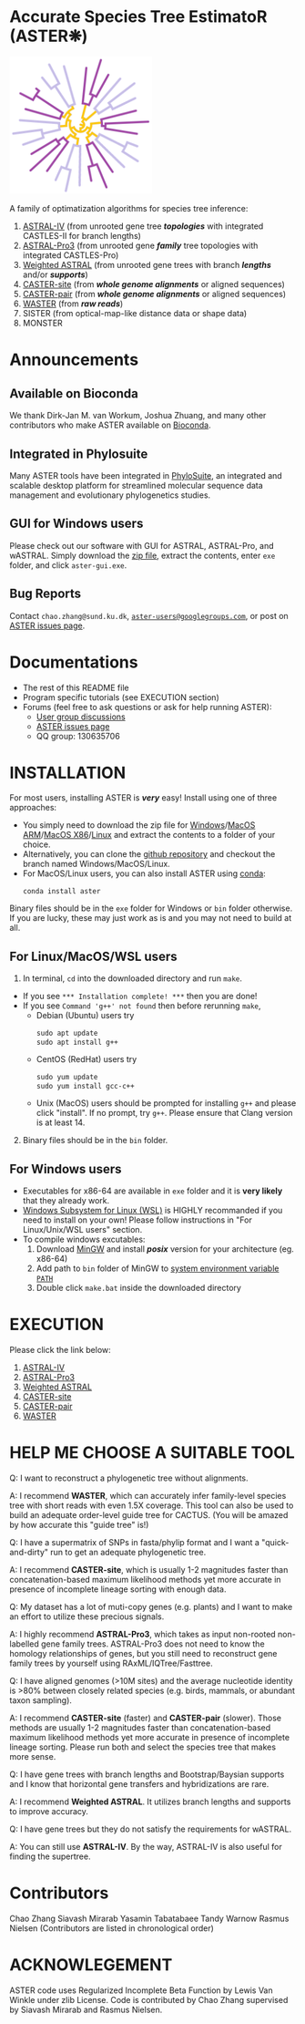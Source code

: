 # Accurate Species Tree EstimatoR (ASTER❋)

[<img src="misc/ASTER.png" width="250"/>](misc/ASTER.png)

A family of optimatization algorithms for species tree inference:
1. [ASTRAL-IV](tutorial/astral4.md) (from unrooted gene tree ***topologies*** with integrated CASTLES-II for branch lengths)
2. [ASTRAL-Pro3](tutorial/astral-pro3.md) (from unrooted gene ***family*** tree topologies with integrated CASTLES-Pro)
3. [Weighted ASTRAL](tutorial/wastral.md) (from unrooted gene trees with branch ***lengths*** and/or ***supports***)
4. [CASTER-site](tutorial/caster-site.md) (from ***whole genome alignments*** or aligned sequences)
5. [CASTER-pair](tutorial/caster-site.md) (from ***whole genome alignments*** or aligned sequences)
6. [WASTER](tutorial/waster.md) (from ***raw reads***)
7. SISTER (from optical-map-like distance data or shape data)
8. MONSTER

# Announcements

## Available on Bioconda

We thank Dirk-Jan M. van Workum, Joshua Zhuang, and many other contributors who make ASTER available on [Bioconda](https://bioconda.github.io/recipes/aster/README.html).

## Integrated in Phylosuite

Many ASTER tools have been integrated in [PhyloSuite](http://phylosuite.jushengwu.com/), an integrated and scalable desktop platform for streamlined molecular sequence data management and evolutionary phylogenetics studies.

## GUI for Windows users

Please check out our software with GUI for ASTRAL, ASTRAL-Pro, and wASTRAL. Simply download the [zip file](https://github.com/chaoszhang/ASTER/archive/refs/heads/Windows.zip), extract the contents, enter `exe` folder, and click `aster-gui.exe`.
 
## Bug Reports

Contact ``chao.zhang@sund.ku.dk``, [``aster-users@googlegroups.com``](https://groups.google.com/forum/#!forum/aster-users), or post on [ASTER issues page](https://github.com/chaoszhang/ASTER/issues).

# Documentations
- The rest of this README file
- Program specific tutorials (see EXECUTION section)
- Forums (feel free to ask questions or ask for help running ASTER):
  - [User group discussions](https://groups.google.com/forum/#!forum/aster-users)
  - [ASTER issues page](https://github.com/chaoszhang/ASTER/issues)
  - QQ group: 130635706

# INSTALLATION
For most users, installing ASTER is ***very*** easy!
Install using one of three approaches:
  - You simply need to download the zip file for [Windows](https://github.com/chaoszhang/ASTER/archive/refs/heads/Windows.zip)/[MacOS ARM](https://github.com/chaoszhang/ASTER/archive/refs/heads/MacOS.zip)/[MacOS X86](https://github.com/chaoszhang/ASTER/archive/refs/heads/MacOSx86.zip)/[Linux](https://github.com/chaoszhang/ASTER/archive/refs/heads/Linux.zip) and extract the contents to a folder of your choice.
  - Alternatively, you can clone the [github repository](https://github.com/chaoszhang/ASTER.git) and checkout the branch named Windows/MacOS/Linux.
  - For MacOS/Linux users, you can also install ASTER using [conda](https://bioconda.github.io/recipes/aster/README.html#package-aster):
    ```
	conda install aster
	```

Binary files should be in the `exe` folder for Windows or `bin` folder otherwise. If you are lucky, these may just work as is and you may not need to build at all.

## For Linux/MacOS/WSL users
1. In terminal, `cd` into the downloaded directory and run `make`.
  - If you see `*** Installation complete! ***` then you are done!
  - If you see `Command 'g++' not found` then before rerunning `make`,
    - Debian (Ubuntu) users try
      ```
      sudo apt update
      sudo apt install g++
      ```
    - CentOS (RedHat) users try
      ```
      sudo yum update
      sudo yum install gcc-c++
      ```
    - Unix (MacOS) users should be prompted for installing `g++` and please click "install". If no prompt, try `g++`. Please ensure that Clang version is at least 14.
2. Binary files should be in the `bin` folder.

## For Windows users
- Executables for x86-64 are available in `exe` folder and it is **very likely** that they already work.
- [Windows Subsystem for Linux (WSL)](https://docs.microsoft.com/en-us/windows/wsl/install) is HIGHLY recommanded if you need to install on your own! Please follow instructions in "For Linux/Unix/WSL users" section.
- To compile windows excutables:
  1. Download [MinGW](https://sourceforge.net/projects/mingw-w64/) and install ***posix*** version for your architecture (eg. x86-64)
  2. Add path to `bin` folder of MinGW to [system environment variable `PATH`](https://www.google.com/search?q=Edit+the+system+environment+variables+windows)
  3. Double click `make.bat` inside the downloaded directory

# EXECUTION
Please click the link below:
1. [ASTRAL-IV](tutorial/astral4.md)
2. [ASTRAL-Pro3](tutorial/astral-pro3.md)
3. [Weighted ASTRAL](tutorial/wastral.md)
4. [CASTER-site](tutorial/caster-site.md)
5. [CASTER-pair](tutorial/caster-site.md)
6. [WASTER](tutorial/waster.md)

# HELP ME CHOOSE A SUITABLE TOOL

Q: I want to reconstruct a phylogenetic tree without alignments.

A: I recommend **WASTER**, which can accurately infer family-level species tree with short reads with even 1.5X coverage. This tool can also be used to build an adequate order-level guide tree for CACTUS. (You will be amazed by how accurate this "guide tree" is!)

Q: I have a supermatrix of SNPs in fasta/phylip format and I want a "quick-and-dirty" run to get an adequate phylogenetic tree.

A: I recommend **CASTER-site**, which is usually 1-2 magnitudes faster than concatenation-based maximum likelihood methods yet more accurate in presence of incomplete lineage sorting with enough data.

Q: My dataset has a lot of muti-copy genes (e.g. plants) and I want to make an effort to utilize these precious signals.

A: I highly recommend **ASTRAL-Pro3**, which takes as input non-rooted non-labelled gene family trees. ASTRAL-Pro3 does not need to know the homology relationships of genes, but you still need to reconstruct gene family trees by yourself using RAxML/IQTree/Fasttree.

Q: I have aligned genomes (>10M sites) and the average nucleotide identity is >80% between closely related species (e.g. birds, mammals, or abundant taxon sampling).

A: I recommend **CASTER-site** (faster) and **CASTER-pair** (slower). Those methods are usually 1-2 magnitudes faster than concatenation-based maximum likelihood methods yet more accurate in presence of incomplete lineage sorting. Please run both and select the species tree that makes more sense.

Q: I have gene trees with branch lengths and Bootstrap/Baysian supports and I know that horizontal gene transfers and hybridizations are rare.

A: I recommend **Weighted ASTRAL**. It utilizes branch lengths and supports to improve accuracy.

Q: I have gene trees but they do not satisfy the requirements for wASTRAL.

A: You can still use **ASTRAL-IV**. By the way, ASTRAL-IV is also useful for finding the supertree.

# Contributors
Chao Zhang
Siavash Mirarab
Yasamin Tabatabaee
Tandy Warnow
Rasmus Nielsen
(Contributors are listed in chronological order)

# ACKNOWLEGEMENT
ASTER code uses Regularized Incomplete Beta Function by Lewis Van Winkle under zlib License. Code is contributed by Chao Zhang supervised by Siavash Mirarab and Rasmus Nielsen.
